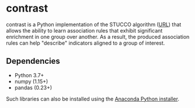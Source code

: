 contrast
========

contrast is a Python implementation of the STUCCO algorithm ([URL][1]) that 
allows the ability to learn association rules that exhibit significant 
enrichment in one group over another. As a result, the produced association 
rules can help "describe" indicators aligned to a group of interest.

Dependencies
------------
- Python 3.7+
- numpy (1.15+)
- pandas (0.23+)

Such libraries can also be installed using the [Anaconda Python installer][2]. 

[1]: https://www.ics.uci.edu/~pazzani/Publications/stucco.pdf
[2]: https://www.anaconda.com/download/